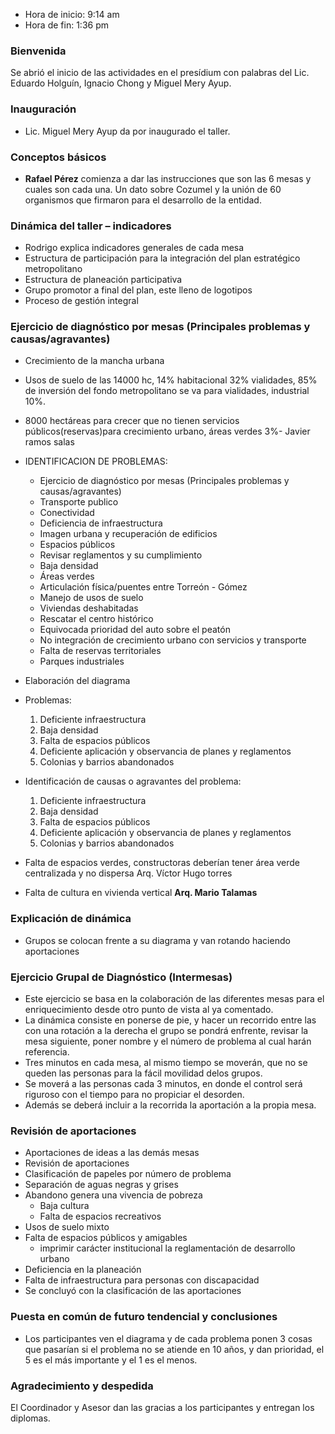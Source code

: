 * Hora de inicio: 9:14 am
* Hora de fin: 1:36 pm

### Bienvenida

Se abrió el inicio de las actividades  en el presídium con palabras del Lic. Eduardo Holguín, Ignacio Chong y Miguel Mery Ayup.

### Inauguración

* Lic. Miguel Mery Ayup da por inaugurado el taller.

### Conceptos básicos

* **Rafael Pérez** comienza a dar las instrucciones que son las 6 mesas y cuales son cada una. Un dato sobre Cozumel y la unión de 60 organismos que firmaron para el desarrollo de la entidad.

### Dinámica del taller – indicadores

* Rodrigo explica indicadores generales de cada mesa
* Estructura de participación para la integración del plan estratégico metropolitano
* Estructura de planeación participativa
* Grupo promotor a final del plan, este  lleno de logotipos
* Proceso de gestión integral

### Ejercicio de diagnóstico por mesas (Principales problemas y causas/agravantes)

* Crecimiento de la mancha urbana
* Usos de suelo de las 14000 hc, 14% habitacional 32% vialidades, 85% de inversión del fondo metropolitano se va para vialidades, industrial 10%.
* 8000 hectáreas para crecer que no tienen servicios públicos(reservas)para crecimiento urbano, áreas verdes 3%- Javier ramos salas
* IDENTIFICACION DE PROBLEMAS:
    * Ejercicio de diagnóstico por mesas (Principales problemas y causas/agravantes)
    * Transporte publico
    * Conectividad
    * Deficiencia de infraestructura
    * Imagen urbana y recuperación de edificios
    * Espacios públicos
    * Revisar reglamentos y su cumplimiento
    * Baja densidad
    * Áreas verdes
    * Articulación física/puentes entre Torreón - Gómez
    * Manejo de usos de suelo
    * Viviendas deshabitadas
    * Rescatar el centro histórico
    * Equivocada prioridad del auto sobre el peatón
    * No integración de crecimiento urbano con servicios y transporte
    * Falta de reservas territoriales
    * Parques industriales
    
* Elaboración del diagrama
* Problemas:
    1. Deficiente infraestructura
    2. Baja densidad
    3. Falta de espacios públicos
    4. Deficiente aplicación y observancia de planes y reglamentos
    5. Colonias y barrios abandonados
* Identificación de causas o agravantes del problema:
    1. Deficiente infraestructura
    2. Baja densidad
    3. Falta de espacios públicos
    4. Deficiente aplicación y observancia de planes y reglamentos
    5. Colonias y barrios abandonados
* Falta de espacios verdes, constructoras deberían tener área verde centralizada y no dispersa Arq. Víctor Hugo torres
* Falta de cultura en vivienda vertical **Arq. Mario Talamas**

### Explicación de dinámica

* Grupos se colocan frente a su diagrama y van rotando haciendo aportaciones

### Ejercicio Grupal de Diagnóstico (Intermesas)

* Este ejercicio se basa en la  colaboración  de las diferentes mesas para el enriquecimiento desde otro punto de vista al ya comentado.
* La dinámica consiste en ponerse de pie, y hacer un recorrido entre las  con una rotación a la derecha el grupo se pondrá enfrente, revisar la mesa siguiente, poner nombre y el número de problema al cual harán referencia.
* Tres minutos en cada mesa, al mismo tiempo se moverán, que no se queden las personas para la fácil movilidad delos grupos.
* Se moverá a las personas cada 3 minutos, en donde el control será riguroso con el tiempo para no propiciar el desorden.
* Además se deberá incluir a la recorrida la aportación a la propia mesa.


### Revisión de aportaciones

* Aportaciones de ideas a las demás mesas
* Revisión de aportaciones
* Clasificación de papeles por número de problema
* Separación de aguas negras y grises
* Abandono genera una vivencia de pobreza
    * Baja cultura
    * Falta de espacios recreativos
* Usos de suelo mixto
* Falta de espacios públicos y amigables
    * imprimir carácter institucional la reglamentación de desarrollo urbano
* Deficiencia en la planeación
* Falta de infraestructura para personas con discapacidad
* Se concluyó con la clasificación de las aportaciones

### Puesta en común de futuro tendencial y conclusiones

* Los participantes ven el diagrama y de cada problema ponen 3 cosas que pasarían si el problema no se atiende en 10 años, y dan prioridad, el 5 es el más importante y el 1 es el menos.


### Agradecimiento y despedida 

El Coordinador y Asesor dan las gracias a los participantes y entregan los diplomas.
